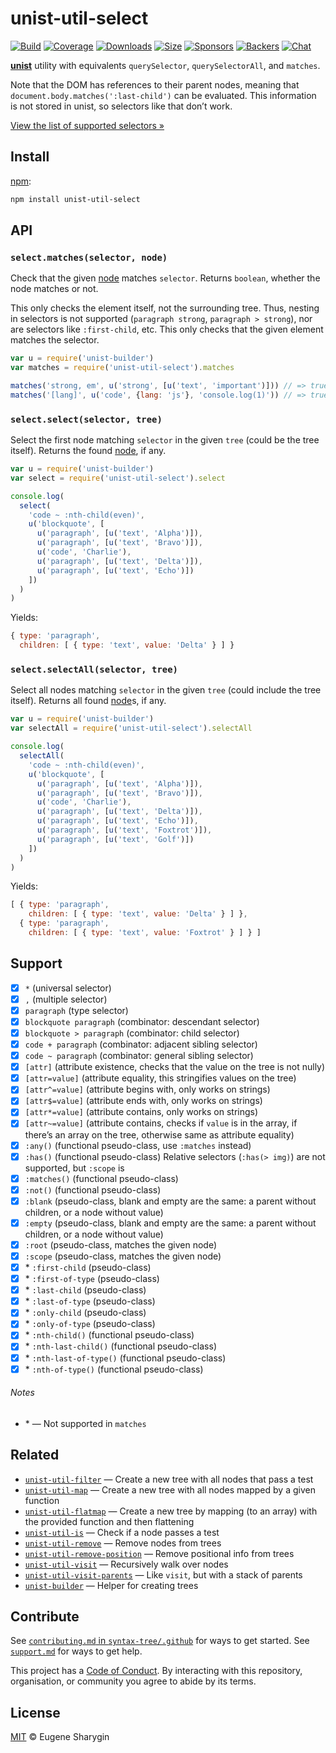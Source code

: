 # unist-util-select

[![Build][build-badge]][build]
[![Coverage][coverage-badge]][coverage]
[![Downloads][downloads-badge]][downloads]
[![Size][size-badge]][size]
[![Sponsors][sponsors-badge]][collective]
[![Backers][backers-badge]][collective]
[![Chat][chat-badge]][chat]

[**unist**][unist] utility with equivalents `querySelector`, `querySelectorAll`,
and `matches`.

Note that the DOM has references to their parent nodes, meaning that
`document.body.matches(':last-child')` can be evaluated.
This information is not stored in unist, so selectors like that don’t work.

[View the list of supported selectors »][support]

## Install

[npm][]:

```sh
npm install unist-util-select
```

## API

### `select.matches(selector, node)`

Check that the given [node][] matches `selector`.
Returns `boolean`, whether the node matches or not.

This only checks the element itself, not the surrounding tree.
Thus, nesting in selectors is not supported (`paragraph strong`,
`paragraph > strong`), nor are selectors like `:first-child`, etc.
This only checks that the given element matches the selector.

```js
var u = require('unist-builder')
var matches = require('unist-util-select').matches

matches('strong, em', u('strong', [u('text', 'important')])) // => true
matches('[lang]', u('code', {lang: 'js'}, 'console.log(1)')) // => true
```

### `select.select(selector, tree)`

Select the first node matching `selector` in the given `tree` (could be the
tree itself).
Returns the found [node][], if any.

```js
var u = require('unist-builder')
var select = require('unist-util-select').select

console.log(
  select(
    'code ~ :nth-child(even)',
    u('blockquote', [
      u('paragraph', [u('text', 'Alpha')]),
      u('paragraph', [u('text', 'Bravo')]),
      u('code', 'Charlie'),
      u('paragraph', [u('text', 'Delta')]),
      u('paragraph', [u('text', 'Echo')])
    ])
  )
)
```

Yields:

```js
{ type: 'paragraph',
  children: [ { type: 'text', value: 'Delta' } ] }
```

### `select.selectAll(selector, tree)`

Select all nodes matching `selector` in the given `tree` (could include the
tree itself).
Returns all found [node][]s, if any.

```js
var u = require('unist-builder')
var selectAll = require('unist-util-select').selectAll

console.log(
  selectAll(
    'code ~ :nth-child(even)',
    u('blockquote', [
      u('paragraph', [u('text', 'Alpha')]),
      u('paragraph', [u('text', 'Bravo')]),
      u('code', 'Charlie'),
      u('paragraph', [u('text', 'Delta')]),
      u('paragraph', [u('text', 'Echo')]),
      u('paragraph', [u('text', 'Foxtrot')]),
      u('paragraph', [u('text', 'Golf')])
    ])
  )
)
```

Yields:

```js
[ { type: 'paragraph',
    children: [ { type: 'text', value: 'Delta' } ] },
  { type: 'paragraph',
    children: [ { type: 'text', value: 'Foxtrot' } ] } ]
```

## Support

*   [x] `*` (universal selector)
*   [x] `,` (multiple selector)
*   [x] `paragraph` (type selector)
*   [x] `blockquote paragraph` (combinator: descendant selector)
*   [x] `blockquote > paragraph` (combinator: child selector)
*   [x] `code + paragraph` (combinator: adjacent sibling selector)
*   [x] `code ~ paragraph` (combinator: general sibling selector)
*   [x] `[attr]` (attribute existence, checks that the value on the tree is not
    nully)
*   [x] `[attr=value]` (attribute equality, this stringifies values on the tree)
*   [x] `[attr^=value]` (attribute begins with, only works on strings)
*   [x] `[attr$=value]` (attribute ends with, only works on strings)
*   [x] `[attr*=value]` (attribute contains, only works on strings)
*   [x] `[attr~=value]` (attribute contains, checks if `value` is in the array,
    if there’s an array on the tree, otherwise same as attribute equality)
*   [x] `:any()` (functional pseudo-class, use `:matches` instead)
*   [x] `:has()` (functional pseudo-class)
    Relative selectors (`:has(> img)`) are not supported, but `:scope` is
*   [x] `:matches()` (functional pseudo-class)
*   [x] `:not()` (functional pseudo-class)
*   [x] `:blank` (pseudo-class, blank and empty are the same: a parent without
    children, or a node without value)
*   [x] `:empty` (pseudo-class, blank and empty are the same: a parent without
    children, or a node without value)
*   [x] `:root` (pseudo-class, matches the given node)
*   [x] `:scope` (pseudo-class, matches the given node)
*   [x] \* `:first-child` (pseudo-class)
*   [x] \* `:first-of-type` (pseudo-class)
*   [x] \* `:last-child` (pseudo-class)
*   [x] \* `:last-of-type` (pseudo-class)
*   [x] \* `:only-child` (pseudo-class)
*   [x] \* `:only-of-type` (pseudo-class)
*   [x] \* `:nth-child()` (functional pseudo-class)
*   [x] \* `:nth-last-child()` (functional pseudo-class)
*   [x] \* `:nth-last-of-type()` (functional pseudo-class)
*   [x] \* `:nth-of-type()` (functional pseudo-class)

###### Notes

*   \* — Not supported in `matches`

## Related

*   [`unist-util-filter`](https://github.com/eush77/unist-util-filter)
    — Create a new tree with all nodes that pass a test
*   [`unist-util-map`](https://github.com/syntax-tree/unist-util-map)
    — Create a new tree with all nodes mapped by a given function
*   [`unist-util-flatmap`](https://gitlab.com/staltz/unist-util-flatmap)
    — Create a new tree by mapping (to an array) with the provided function and
    then flattening
*   [`unist-util-is`](https://github.com/syntax-tree/unist-util-is)
    — Check if a node passes a test
*   [`unist-util-remove`](https://github.com/syntax-tree/unist-util-remove)
    — Remove nodes from trees
*   [`unist-util-remove-position`](https://github.com/syntax-tree/unist-util-remove-position)
    — Remove positional info from trees
*   [`unist-util-visit`](https://github.com/syntax-tree/unist-util-visit)
    — Recursively walk over nodes
*   [`unist-util-visit-parents`](https://github.com/syntax-tree/unist-util-visit-parents)
    — Like `visit`, but with a stack of parents
*   [`unist-builder`](https://github.com/syntax-tree/unist-builder)
    — Helper for creating trees

## Contribute

See [`contributing.md` in `syntax-tree/.github`][contributing] for ways to get
started.
See [`support.md`][help] for ways to get help.

This project has a [Code of Conduct][coc].
By interacting with this repository, organisation, or community you agree to
abide by its terms.

## License

[MIT][license] © Eugene Sharygin

<!-- Definitions -->

[build-badge]: https://img.shields.io/travis/syntax-tree/unist-util-select.svg

[build]: https://travis-ci.org/syntax-tree/unist-util-select

[coverage-badge]: https://img.shields.io/codecov/c/github/syntax-tree/unist-util-select.svg

[coverage]: https://codecov.io/github/syntax-tree/unist-util-select

[downloads-badge]: https://img.shields.io/npm/dm/unist-util-select.svg

[downloads]: https://www.npmjs.com/package/unist-util-select

[size-badge]: https://img.shields.io/bundlephobia/minzip/unist-util-select.svg

[size]: https://bundlephobia.com/result?p=unist-util-select

[sponsors-badge]: https://opencollective.com/unified/sponsors/badge.svg

[backers-badge]: https://opencollective.com/unified/backers/badge.svg

[collective]: https://opencollective.com/unified

[chat-badge]: https://img.shields.io/badge/chat-spectrum-7b16ff.svg

[chat]: https://spectrum.chat/unified/syntax-tree

[npm]: https://docs.npmjs.com/cli/install

[license]: license

[contributing]: https://github.com/syntax-tree/.github/blob/master/contributing.md

[help]: https://github.com/syntax-tree/.github/blob/master/support.md

[coc]: https://github.com/syntax-tree/.github/blob/master/code-of-conduct.md

[unist]: https://github.com/syntax-tree/unist

[node]: https://github.com/syntax-tree/unist#node

[support]: #support
